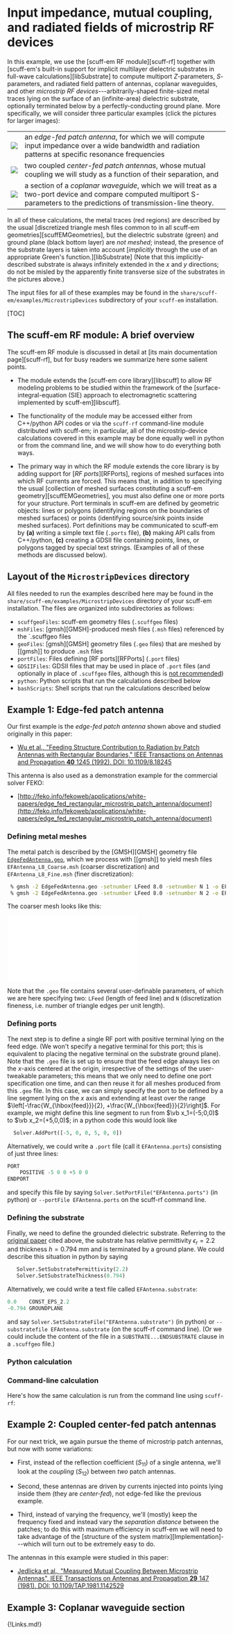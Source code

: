 <h1> Input impedance, mutual coupling, and radiated fields of microstrip RF devices</h1>

In this example, we use the
[<span class=SC>scuff-em</span> RF module][scuff-rf]
together with
[<span class=SC>scuff-em</span>'s built-in support for
implicit multilayer dielectric substrates in full-wave calculations][libSubstrate]
to compute multiport $Z$-parameters, $S$-parameters, and radiated
field pattern of antennas, coplanar waveguides, and other *microstrip RF
devices*---arbitrarily-shaped finite-sized metal traces lying on the surface of
an (infinite-area) dielectric substrate, optionally terminated below by a
perfectly-conducting ground plane. More specifically, we will consider 
three particular examples (click the pictures for larger images):

|                                                  |                                                                                                                                                                             |
|:------------------------------------------------:|:----------------------------------------------------------------------------------------------------------------------------------------------------------------------------|
|[![](EFAntenna.png)](EFAntenna.png)               | an *edge-fed patch antenna*, for which we will compute input impedance over a wide bandwidth and radiation patterns at specific resonance frequencies                       |
|[![](CoupledAntennas.png)](CoupledAntennas.png)   | two coupled *center-fed patch antennas*, whose mutual coupling we will study as a function of their separation, and                                                         |
|[![](CPW.png)](CPW.png)                           | a section of a *coplanar waveguide*, which we will treat as a two-port device and compare computed multiport S-parameters to the predictions of transmission-line theory.   |

In all of these calculations, the metal traces (red regions) are described by
the usual [discretized triangle mesh files common to in all <span class=SC>scuff-em</span>
geometries][scuffEMGeometries], but the dielectric substrate (green) and ground plane
(black bottom layer) are *not meshed*; instead, the presence of the substrate layers
is taken into account 
[*implicitly* through the use of an appropriate Green's function.][libSubstrate]
(Note that this implicitly-described substrate is always infinitely extended in the
$x$ and $y$ directions; do not be misled by the apparently finite transverse size of
the substrates in the pictures above.)

The input files for all of these examples may be found in the `share/scuff-em/examples/MicrostripDevices`
subdirectory of your `scuff-em` installation.

[TOC]

## The <span class=SC>scuff-em</span> RF module: A brief overview

The <span class=SC>scuff-em</span> RF module is discussed in detail
at [its main documentation page][scuff-rf], but for busy readers
we summarize here some salient points.

+ The module extends the [<span class=SC>scuff-em</span> core library][libscuff] to
  allow RF modeling problems to be studied within the framework of the
  [surface-integral-equation (SIE) approach to electromagnetic scattering implemented by <span class=SC>scuff-em</span>][libscuff].

+ The functionality of the module may be accessed either from C++/python
  API codes or via the `scuff-rf` command-line module distributed with
  <span class=SC>scuff-em</span>; in particular, all of the microstrip-device
  calculations covered in this example may be done equally well
  in python or from the command line, and we will show how to do everything
  both ways.

+ The primary way in which the RF module extends the core library is by adding
  support for [*RF ports*][RFPorts], regions of meshed surfaces into which RF currents are
  forced. This means that, in addition to specifying the usual
  [collection of meshed surfaces constituting a <span class=SC>scuff-em</span> geometry][scuffEMGeometries],
  you must also define one or more ports for your structure.
  Port terminals in <span class=SC>scuff-em</span> are defined by geometric objects:
  lines or polygons (identifying regions on the boundaries of meshed surfaces)
  or points (identifying source/sink points inside meshed surfaces).
  Port definitions may be communicated to <span class=SC>scuff-em</span> by
  **(a)** writing a simple text file (`.ports` file),
  **(b)** making API calls from C++/python,
  **(c)** creating a GDSII file containing points, lines, or polygons tagged by special text strings.
  (Examples of all of these methods are discussed below).

## Layout of the `MicrostripDevices` directory

All files needed to run the examples described here may be found
in the `share/scuff-em/examples/MicrostripDevices` directory of your
<span class=SC>scuff-em</span> installation. The files are organized into
subdirectories as follows:

+ `scuffgeoFiles`: <span class=SC>scuff-em</span> geometry files (`.scuffgeo` files)
+ `mshFiles`: [<span class=SC>gmsh</span>][GMSH]-produced mesh files (`.msh` files) referenced by the `.scuffgeo files
+ `geoFiles`: [<span class=SC>gmsh</span>][GMSH] geometry files (`.geo` files) that are meshed by [[gmsh]] to produce `.msh` files
+ `portFiles`: Files defining [RF ports][RFPorts] (`.port` files)
+ `GDSIIFiles`: GDSII files that may be used in place of `.port` files (and optionally in place of `.scuffgeo` files, although this is [not recommended](../../applications/scuff-rf/scuff-rf.md#GDSIIGeometrySpecification))
+ `python`: Python scripts that run the calculations described below
+ `bashScripts`: Shell scripts that run the calculations described below

## Example 1: Edge-fed patch antenna

Our first example is the *edge-fed patch antenna* shown above and studied originally in this paper:

+ [Wu et al., "Feeding Structure Contribution to Radiation by Patch Antennas with Rectangular Boundaries," IEEE Transactions on Antennas and Propagation **40** 1245 (1992). DOI: 10.1109/8.18245][PatchAntennaPaper]

This antenna is also used as a demonstration example for the commercial solver FEKO:

+ [http://feko.info/fekoweb/applications/white-papers/edge_fed_rectangular_microstrip_patch_antenna/document](http://feko.info/fekoweb/applications/white-papers/edge_fed_rectangular_microstrip_patch_antenna/document)

### Defining metal meshes

The metal patch is described by the [GMSH][GMSH] geometry file 
[`EdgeFedAntenna.geo`](EdgeFedAntenna.geo),
which we process with [[gmsh]] to yield mesh files
`EFAntenna_L8_Coarse.msh` (coarser discretization) and
`EFAntenna_L8_Fine.msh` (finer discretization):

```bash
 % gmsh -2 EdgeFedAntenna.geo -setnumber LFeed 8.0 -setnumber N 1 -o EFAntenna_L8_Coarse.geo
 % gmsh -2 EdgeFedAntenna.geo -setnumber LFeed 8.0 -setnumber N 2 -o EFAntenna_L8_Fine.geo
```

The coarser mesh looks like this:

![EFAntennaMesh.pdf](EFAntennaMesh.pdf)

Note that the `.geo` file contains several user-definable parameters, of which
we are here specifying two: `LFeed` (length of feed line) and `N` (discretization
fineness, i.e. number of triangle edges per unit length).

### Defining ports

The next step is to define a single RF port with positive terminal lying on the feed edge.
(We won't specify a negative terminal for this port; this is equivalent to placing
the negative terminal on the substrate ground plane).
Note that the `.geo` file is set up to ensure that the feed edge always lies on the
$x$-axis centered at the origin, irrespective of the settings of the user-tweakable
parameters; this means that we only need to define one port specification one 
time, and can then reuse it for all meshes produced from this `.geo` file.
In this case, we can simply specify the port to be defined by a line segment
lying on the $x$ axis and extending at least over the
range $\left[-\frac{W_{\hbox{feed}}}{2}, +\frac{W_{\hbox{feed}}}{2}\right]$.
For example, we might define this line segment to run from 
$\vb x_1=(-5;0,0)$ to $\vb x_2=(+5,0,0)$; in a python code
this would look like

```python
  Solver.AddPort([-5, 0, 0, 5, 0, 0])
```

Alternatively, we could write a `.port` file (call it `EFAntenna.ports`)
consisting of just three lines:

```python
PORT
	POSITIVE -5 0 0 +5 0 0 
ENDPORT
```

and specify this file by saying `Solver.SetPortFile("EFAntenna.ports")` (in python)
or `--portFile EFAntenna.ports` on the <span class=SC>scuff-rf</span> command line.

### Defining the substrate

Finally, we need to define the grounded dielectric substrate. Referring to the
[original paper][PatchAntennaPaper] cited above, the substrate has relative
permittivity $\epsilon_r=2.2$ and thickness $h=0.794$ mm and is terminated by a 
ground plane. We could describe this situation in python by saying

```python
   Solver.SetSubstratePermittivity(2.2)
   Solver.SetSubstrateThickness(0.794)
```

Alternatively, we could write a text file called `EFAntenna.substrate`:

```python
0.0    CONST_EPS_2.2
-0.794 GROUNDPLANE 
```

and say `Solver.SetSubstrateFile("EFAntenna.substrate")` (in python) or 
`--substratefile EFAntenna.substrate` (on the <span class=SC>scuff-rf</span>
command line). (Or we could include the content of the file
in a `SUBSTRATE...ENDSUBSTRATE` clause in a `.scuffgeo` file.)

### Python calculation

### Command-line calculation

Here's how the same calculation is run from the command line using `scuff-rf`:

## Example 2: Coupled center-fed patch antennas

For our next trick, we again pursue the theme of microstrip patch antennas, but now
with some variations:

+ First, instead of the reflection coefficient ($S_{11}$)
  of a single antenna, we'll look at the *coupling* ($S_{12}$) between
  *two* patch antennas.

+ Second, these antennas are driven by currents injected into points lying 
  inside them (they are *center-fed*), not edge-fed like the previous example.

+ Third, instead of varying the frequency, we'll (mostly) 
  keep the frequency fixed and instead vary the *separation distance* between the
  patches; to do this with maximum efficiency in <span class=SC>scuff-em</span> we
  will need to take advantage of the [structure of the system matrix][Implementation]---which
  will turn out to be extremely easy to do. 

The antennas in this example were studied in this paper:

+ [Jedlicka et al., "Measured Mutual Coupling Between Microstrip Antennas", IEEE Transactions on Antennas and Propagation **29** 147 (1981). DOI: 10.1109/TAP.1981.1142529][AntennaCouplingPaper]

## Example 3: Coplanar waveguide section

[PatchAntennaPaper]:		https://doi.org/10.1109/8.182458
[AntennaCouplingPaper]:		https://doi.org/10.1109/TAP.1981.1142529

{!Links.md!}
